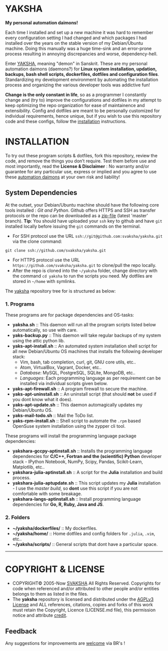 # YAKSHA
__My personal automation daimons!__

Each time I installed and set up a new machine it was hard to remember every configuration setting I had changed and which packages I had installed over the years on the stable version of my Debian/Ubuntu machine. Doing this manually was a huge time-sink and an error-prone process resulting in annoying discrepancies and worse, dependency-hell. 

Enter [YAKSHA][yaksha], meaning "demon" in Sanskrit. These are my personal automation daimons (daemons?) for __Linux system installation, updation, backups, bash shell scripts, dockerfiles, dotfiles and configuration files__. Standardizing my development environment by automating the installation process and organizing the various developer tools was addictive fun!

__Change is the only constant in life__, so as a programmer I constantly change and (try to) improve the configurations and dotfiles in my attempt to keep optimizing the repo organization for ease of maintainence and extensibility. Config and dotfiles are meant to be personally customized for individual requirements, hence unique, but if you wish to use this repository code and these configs, follow the [installation](https://github.com/svaksha/yaksha#installation) instructions.

 [yaksha]: http://svaksha.github.io/yaksha "yaksha"

# INSTALLATION 
To try out these program scripts & dotfiles, fork this repository, review the code, and remove the things you don’t require. Test them before use and most importantly, read the __License & Disclaimer__ : No warranty and/or guarantee for any particular use, express or implied and you agree to use these [automation daimons][yaksha] at your own risk and liability! 

## System Dependencies
At the outset, your Debian/Ubuntu machine should have the following core tools installed : _Git and Python_. Github offers HTTPS and SSH as transfer protocols or the repo can be downloaded as a [zip-file][download] (latest 'master' branch). __Tip__: You should have uploaded your `ssh` key to github and have `git` installed locally before issuing the `git` commands on the terminal.

+ For SSH protocol use the URL `ssh://git@github.com:svaksha/yaksha.git` via the clone command:
```
git clone ssh://github.com/svaksha/yaksha.git
```
+ For HTTPS protocol use the URL `https://github.com/svaksha/yaksha.git` to clone/pull the repo locally.
+ After the repo is cloned into the `~/yaksha` folder, change directory with the command `cd yaksha` to run the scripts you need. My dotfiles are stored in `~/home` with symlinks.

The [yaksha][yaksha] repository tree for is structured as below: 

### 1. Programs
These programs are for package dependencies and OS-tasks:
+ __yaksha.sh__ :: This daemon will run all the program scripts listed below automatically, so use with care.
+ __yaks-backup.py__ :: This daemon will take regular backups of my system using the attic python lib.
+ __yaks-apt-install.sh__ :: An automated system installation shell script for all new Debian/Ubuntu OS machines that installs the following developer stack: 
  * Vim, bash, tab completion, curl, git, GNU core utils, etc..
  * Atom, VirtualBox, Vagrant, Docker, etc..
  * _Database_: MySQL, PostgreSQL, SQLite, MongoDB, etc..
  * _Languages_: Each programming language as per requirement can be installed via individual scripts given below. 
+ __yaks-apt-firewall.sh__ :: A program firewall to secure the machine.
+ __yaks-apt-uninstall.sh__ :: An uninstall script (that should **not** be used if you dont know what it does).
+ __yaks-apt-update.sh__ :: This daemon automagically updates my Debian/Ubuntu OS.
+ __yaks-mail-todo.sh__ :: Mail the ToDo list.
+ __yaks-rpm-install.sh__ :: Shell script to automate the `.rpm` based OpenSuse system installation using the zypper cli tool.

These programs will install the programming language package dependencies:
+ __yakshara-gccpy-aptinstall.sh__ :: Installs the programming language dependencies for __C/C++, Fortran and the (scientific) Python__ developer stack - IPython Notebook, NumPy, Scipy, Pandas, Scikit-Learn, Matplotlib, etc.. 
+ __yakshara-julia-aptinstall.sh__ :: A script for the __Julia__ installation and build process.
+ __yakshara-julia-aptupdate.sh__ :: This script updates my __Julia__ installation - I use the _master build_, so __dont__ use this script if you are not comfortable with some breakage.
+ __yakshara-langs-aptinstall.sh__ :: Install programming language dependencies for __Go, R, Ruby, Java and JS__.


### 2. Folders
+ __~/yaksha/dockerfiles/__ :: My dockerfiles.
+ __~/yaksha/home/__ :: Home dotfiles and config folders for `.julia`, `.vim`, etc..
+ __~/yaksha/scripts/__ :: General scripts that dont have a particular space.

 [download]: https://github.com/svaksha/yaksha/archive/master.zip "download"

----

# COPYRIGHT & LICENSE
+ COPYRIGHT© 2005-Now [SVAKSHA](http://svaksha.com/pages/Bio) All Rights Reserved. Copyrights for code when referenced and/or attributed to other people and/or entities belongs to them as listed in the files. 
+ The __yaksha__ repository is licensed and distributed under the [AGPLv3 License](http://www.gnu.org/licenses/agpl-3.0.html) and ALL references, citations, copies and forks of this work must retain the Copyright, Licence (LICENSE.md file), this permission notice and attribute [credit](https://en.wikipedia.org/wiki/Creative_Commons_license#Attribution).

## Feedback
Any suggestions for improvements are [welcome](https://github.com/svaksha/yaksha/issues) via BR's !
